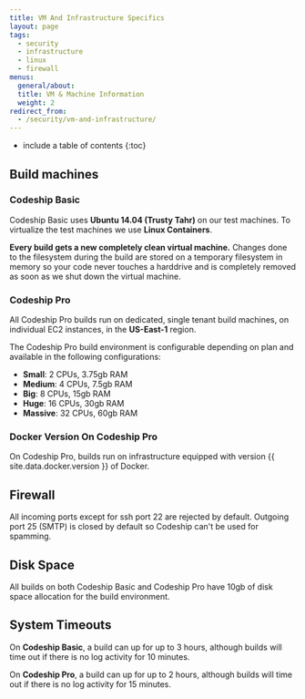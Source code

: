 ```yaml
---
title: VM And Infrastructure Specifics
layout: page
tags:
  - security
  - infrastructure
  - linux
  - firewall
menus:
  general/about:
  title: VM & Machine Information
  weight: 2
redirect_from:
  - /security/vm-and-infrastructure/
---
```


* include a table of contents
{:toc}

## Build machines

### Codeship Basic

Codeship Basic uses **Ubuntu 14.04 (Trusty Tahr)** on our test machines. To virtualize the test machines we use **Linux Containers**.

**Every build gets a new completely clean virtual machine.** Changes done to the filesystem during the build are stored on a temporary filesystem in memory so your code never touches a harddrive and is completely removed as soon as we shut down the virtual machine.

### Codeship Pro

All Codeship Pro builds run on dedicated, single tenant build machines, on individual EC2 instances, in the **US-East-1** region.

The Codeship Pro build environment is configurable depending on plan and available in the following configurations:

- **Small**: 2 CPUs, 3.75gb RAM
- **Medium**: 4 CPUs, 7.5gb RAM
- **Big**: 8 CPUs, 15gb RAM
- **Huge**: 16 CPUs, 30gb RAM
- **Massive**: 32 CPUs, 60gb RAM

### Docker Version On Codeship Pro

On Codeship Pro, builds run on infrastructure equipped with version {{ site.data.docker.version }} of Docker.

## Firewall
All incoming ports except for ssh port 22 are rejected by default. Outgoing port 25 (SMTP) is closed by default so Codeship can't be used for spamming.

## Disk Space
All builds on both Codeship Basic and Codeship Pro have 10gb of disk space allocation for the build environment.

## System Timeouts

On **Codeship Basic**, a build can up for up to 3 hours, although builds will time out if there is no log activity for 10 minutes.

On **Codeship Pro**, a build can up for up to 2 hours, although builds will time out if there is no log activity for 15 minutes.
